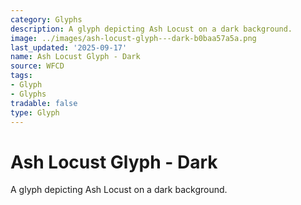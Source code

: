 ```yaml
---
category: Glyphs
description: A glyph depicting Ash Locust on a dark background.
image: ../images/ash-locust-glyph---dark-b0baa57a5a.png
last_updated: '2025-09-17'
name: Ash Locust Glyph - Dark
source: WFCD
tags:
- Glyph
- Glyphs
tradable: false
type: Glyph
---
```


# Ash Locust Glyph - Dark

A glyph depicting Ash Locust on a dark background.

